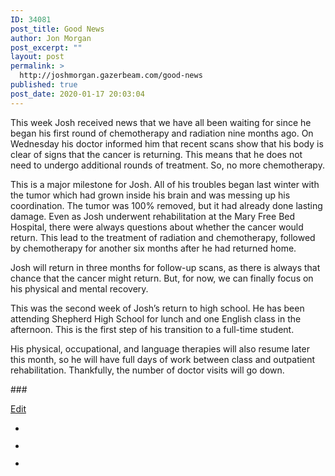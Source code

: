 ```yaml
---
ID: 34081
post_title: Good News
author: Jon Morgan
post_excerpt: ""
layout: post
permalink: >
  http://joshmorgan.gazerbeam.com/good-news
published: true
post_date: 2020-01-17 20:03:04
---
```

<p>This week Josh received news that we have all been waiting for since he began his first round of chemotherapy and radiation nine months ago. On Wednesday his doctor informed him that recent scans show that his body is clear of signs that the cancer is returning. This means that he does not need to undergo additional rounds of treatment. So, no more chemotherapy.</p>
<p>This is a major milestone for Josh. All of his troubles began last winter with the tumor which had grown inside his brain and was messing up his coordination. The tumor was 100% removed, but it had already done lasting damage. Even as Josh underwent rehabilitation at the Mary Free Bed Hospital, there were always questions about whether the cancer would return. This lead to the treatment of radiation and chemotherapy, followed by chemotherapy for another six months after he had returned home.</p>
<p>Josh will return in three months for follow-up scans, as there is always that chance that the cancer might return. But, for now, we can finally focus on his physical and mental recovery.</p>
<p>This was the second week of Josh’s return to high school. He has been attending Shepherd High School for lunch and one English class in the afternoon. This is the first step of his transition to a full-time student.</p>
<p>His physical, occupational, and language therapies will also resume later this month, so he will have full days of work between class and outpatient rehabilitation. Thankfully, the number of doctor visits will go down.</p>
<p>###</p>
<p><a href="https://docs.google.com/document/d/1u-cI2DOygX0eSk920aeOFQvtufQhic47S1NJDtmAPfQ/edit?usp=sharing">Edit</a></p>

<!-- wp:jetpack/slideshow {"ids":[34075,34073,34078],"sizeSlug":"full"} -->
<div class="wp-block-jetpack-slideshow aligncenter" data-effect="slide"><div class="wp-block-jetpack-slideshow_container swiper-container"><ul class="wp-block-jetpack-slideshow_swiper-wrapper swiper-wrapper"><li class="wp-block-jetpack-slideshow_slide swiper-slide"><figure><img alt="" class="wp-block-jetpack-slideshow_image wp-image-34075" data-id="34075" src="http://joshmorgan.gazerbeam.com/wp-content/uploads/2020/01/img_8986-1024x768.jpg"/></figure></li><li class="wp-block-jetpack-slideshow_slide swiper-slide"><figure><img alt="" class="wp-block-jetpack-slideshow_image wp-image-34073" data-id="34073" src="http://joshmorgan.gazerbeam.com/wp-content/uploads/2020/01/img_8991-1024x768.jpg"/></figure></li><li class="wp-block-jetpack-slideshow_slide swiper-slide"><figure><img alt="" class="wp-block-jetpack-slideshow_image wp-image-34078" data-id="34078" src="http://joshmorgan.gazerbeam.com/wp-content/uploads/2020/01/img_8984-1-1024x768.jpg"/></figure></li></ul><a class="wp-block-jetpack-slideshow_button-prev swiper-button-prev swiper-button-white" role="button"></a><a class="wp-block-jetpack-slideshow_button-next swiper-button-next swiper-button-white" role="button"></a><a aria-label="Pause Slideshow" class="wp-block-jetpack-slideshow_button-pause" role="button"></a><div class="wp-block-jetpack-slideshow_pagination swiper-pagination swiper-pagination-white"></div></div></div>
<!-- /wp:jetpack/slideshow -->